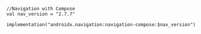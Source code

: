     //Navigation with Compose
    val nav_version = "2.7.7"

    implementation("androidx.navigation:navigation-compose:$nav_version")
